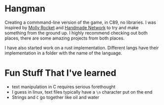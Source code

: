# Hangman
Creating a commmand-line version of the game, in C89, no libraries.
I was inspired by [Molly Rocket](https://www.youtube.com/channel/UCaTznQhurW5AaiYPbhEA-KA)
and [Handmade Network](https://handmade.network/) to try and make something
from the ground up. I highly recommend checking out both places, there are
some amazing projects from both places.

I have also started work on a rust implementation. Different langs have their
implementation in a folder with the name of the language.


# Fun Stuff That I've learned
- text manipulation in C requires serious forethought
- I guess in linux, text files typically have a `\n` character put on the end
- Strings and `C` go together like oil and water
